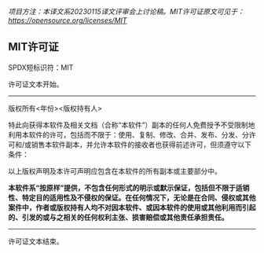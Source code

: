 _项目方注：本译文系20230115译文评审会上讨论稿。MIT许可证原文可见于：https://opensource.org/licenses/MIT_


## MIT许可证
SPDX短标识符：MIT

许可证文本开始。

-------------------------------------------------------------------------------------------------------

版权所有<年份><版权持有人>

特此向获得本软件及相关文档（合称“本软件”）副本的任何人免费授予不受限制地利用本软件的许可，包括而不限于：使用、复制、修改、合并、发布、分发、分许可和/或销售本软件副本，并允许本软件的接收者也获得前述许可，但须遵守以下条件：

以上版权声明及本许可声明应包含在本软件的所有副本或主要部分中。

**本软件系“按原样”提供，不包含任何形式的明示或默示保证，包括但不限于适销性、特定目的适用性及不侵权的保证。在任何情况下，无论是在合同、侵权或其他案件中，作者或版权持有人均不对因本软件、或因本软件的使用或其他利用而引起的、引发的或与之相关的任何权利主张、损害赔偿或其他责任承担责任。**

-------------------------------------------------------------------------------------------------------
许可证文本结束。